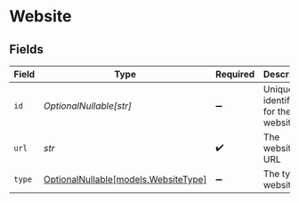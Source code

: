 # Website


## Fields

| Field                                                            | Type                                                             | Required                                                         | Description                                                      | Example                                                          |
| ---------------------------------------------------------------- | ---------------------------------------------------------------- | ---------------------------------------------------------------- | ---------------------------------------------------------------- | ---------------------------------------------------------------- |
| `id`                                                             | *OptionalNullable[str]*                                          | :heavy_minus_sign:                                               | Unique identifier for the website                                | 12345                                                            |
| `url`                                                            | *str*                                                            | :heavy_check_mark:                                               | The website URL                                                  | http://example.com                                               |
| `type`                                                           | [OptionalNullable[models.WebsiteType]](../models/websitetype.md) | :heavy_minus_sign:                                               | The type of website                                              | primary                                                          |
